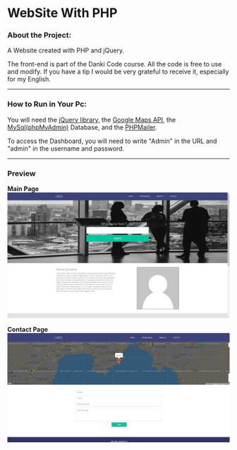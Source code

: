 # WebSite With PHP

### About the Project:
  A Website created with PHP and jQuery.
  
  The front-end is part of the Danki Code course.
  All the code is free to use and modify. If you have a tip I would be very grateful to receive it, especially for my English.

<hr>

### How to Run in Your Pc:
  You will need the [jQuery library](https://jquery.com/), the [Google Maps API](https://maps.googleapis.com/maps/api/js?v=3.exp&key=AIzaSyDHPNQxozOzQSZ-djvWGOBUsHkBUoT_qH4),
  the [MySql(phpMyAdmin)](https://github.com/Gabriel-Spinola/Website-PHP/blob/main/DataBase/tb_phpwebproject.sql) Database, and the [PHPMailer](https://github.com/PHPMailer/PHPMailer).
  
  To access the Dashboard, you will need to write "Admin" in the URL and "admin" in the username and password.

<hr>

### Preview

 __**Main Page**__
<br>
<img src="https://github.com/Gabriel-Spinola/Website-PHP/blob/main/App/images/print%20main.png">

__**Contact Page**__
<br>
<img src="https://github.com/Gabriel-Spinola/Website-PHP/blob/main/App/images/print%20contact.png">
